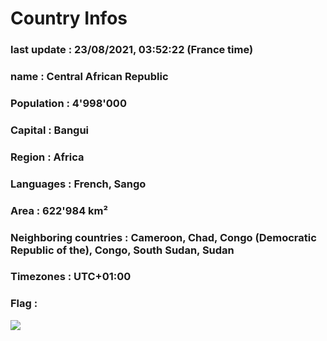 # Country  Infos
### last update : 23/08/2021, 03:52:22 (France time)

### name : Central African Republic
### Population : 4'998'000
### Capital : Bangui
### Region : Africa
### Languages : French, Sango
### Area : 622'984 km²
### Neighboring countries : Cameroon, Chad, Congo (Democratic Republic of the), Congo, South Sudan, Sudan
### Timezones : UTC+01:00

### Flag :
![](https://restcountries.eu/data/caf.svg)